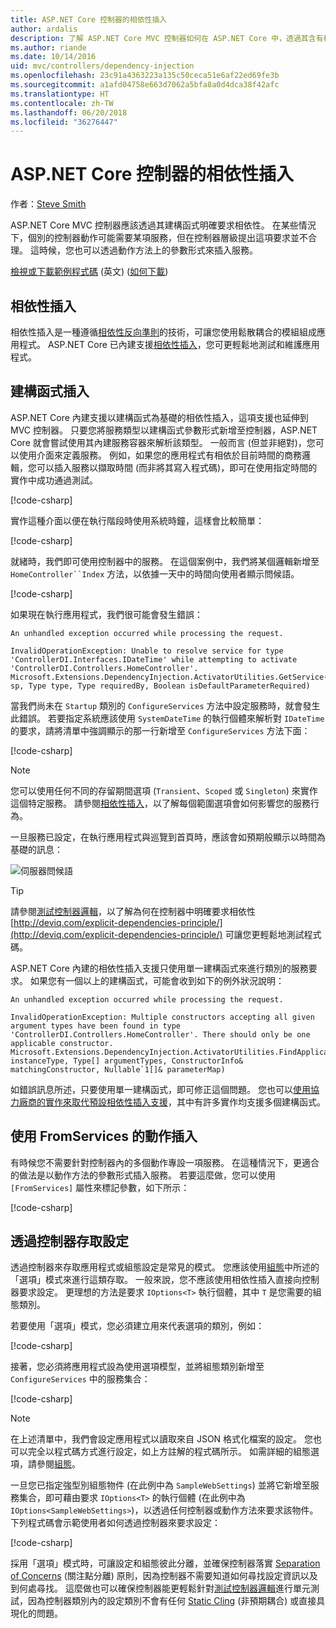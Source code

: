 ```yaml
---
title: ASP.NET Core 控制器的相依性插入
author: ardalis
description: 了解 ASP.NET Core MVC 控制器如何在 ASP.NET Core 中，透過其含有相依性插入的建構函式明確要求其相依性。
ms.author: riande
ms.date: 10/14/2016
uid: mvc/controllers/dependency-injection
ms.openlocfilehash: 23c91a4363223a135c50ceca51e6af22ed69fe3b
ms.sourcegitcommit: a1afd04758e663d7062a5bfa8a0d4dca38f42afc
ms.translationtype: HT
ms.contentlocale: zh-TW
ms.lasthandoff: 06/20/2018
ms.locfileid: "36276447"
---
```

# <a name="dependency-injection-into-controllers-in-aspnet-core"></a>ASP.NET Core 控制器的相依性插入

<a name="dependency-injection-controllers"></a>

作者：[Steve Smith](https://ardalis.com/)

ASP.NET Core MVC 控制器應該透過其建構函式明確要求相依性。 在某些情況下，個別的控制器動作可能需要某項服務，但在控制器層級提出這項要求並不合理。 這時候，您也可以透過動作方法上的參數形式來插入服務。

[檢視或下載範例程式碼](https://github.com/aspnet/Docs/tree/master/aspnetcore/mvc/controllers/dependency-injection/sample) \(英文\) ([如何下載](xref:tutorials/index#how-to-download-a-sample))

## <a name="dependency-injection"></a>相依性插入

相依性插入是一種遵循[相依性反向準則](http://deviq.com/dependency-inversion-principle/)的技術，可讓您使用鬆散耦合的模組組成應用程式。 ASP.NET Core 已內建支援[相依性插入](../../fundamentals/dependency-injection.md)，您可更輕鬆地測試和維護應用程式。

## <a name="constructor-injection"></a>建構函式插入

ASP.NET Core 內建支援以建構函式為基礎的相依性插入，這項支援也延伸到 MVC 控制器。 只要您將服務類型以建構函式參數形式新增至控制器，ASP.NET Core 就會嘗試使用其內建服務容器來解析該類型。 一般而言 (但並非絕對)，您可以使用介面來定義服務。 例如，如果您的應用程式有相依於目前時間的商務邏輯，您可以插入服務以擷取時間 (而非將其寫入程式碼)，即可在使用指定時間的實作中成功通過測試。

[!code-csharp[](dependency-injection/sample/src/ControllerDI/Interfaces/IDateTime.cs)]


實作這種介面以便在執行階段時使用系統時鐘，這樣會比較簡單：

[!code-csharp[](dependency-injection/sample/src/ControllerDI/Services/SystemDateTime.cs)]


就緒時，我們即可使用控制器中的服務。 在這個案例中，我們將某個邏輯新增至 `HomeController``Index` 方法，以依據一天中的時間向使用者顯示問候語。

[!code-csharp[](./dependency-injection/sample/src/ControllerDI/Controllers/HomeController.cs?highlight=8,10,12,17,18,19,20,21,22,23,24,25,26,27,28,29,30&range=1-31,51-52)]

如果現在執行應用程式，我們很可能會發生錯誤：

```
An unhandled exception occurred while processing the request.

InvalidOperationException: Unable to resolve service for type 'ControllerDI.Interfaces.IDateTime' while attempting to activate 'ControllerDI.Controllers.HomeController'.
Microsoft.Extensions.DependencyInjection.ActivatorUtilities.GetService(IServiceProvider sp, Type type, Type requiredBy, Boolean isDefaultParameterRequired)
```

當我們尚未在 `Startup` 類別的 `ConfigureServices` 方法中設定服務時，就會發生此錯誤。 若要指定系統應該使用 `SystemDateTime` 的執行個體來解析對 `IDateTime` 的要求，請將清單中強調顯示的那一行新增至 `ConfigureServices` 方法下面：

[!code-csharp[](./dependency-injection/sample/src/ControllerDI/Startup.cs?highlight=4&range=26-27,42-44)]

> [!NOTE]
> 您可以使用任何不同的存留期間選項 (`Transient`、`Scoped` 或 `Singleton`) 來實作這個特定服務。 請參閱[相依性插入](../../fundamentals/dependency-injection.md)，以了解每個範圍選項會如何影響您的服務行為。

一旦服務已設定，在執行應用程式與巡覽到首頁時，應該會如預期般顯示以時間為基礎的訊息：

![伺服器問候語](dependency-injection/_static/server-greeting.png)

>[!TIP]
> 請參閱[測試控制器邏輯](testing.md)，以了解為何在控制器中明確要求相依性 [http://deviq.com/explicit-dependencies-principle/](http://deviq.com/explicit-dependencies-principle/) 可讓您更輕鬆地測試程式碼。

ASP.NET Core 內建的相依性插入支援只使用單一建構函式來進行類別的服務要求。 如果您有一個以上的建構函式，可能會收到如下的例外狀況說明：

```
An unhandled exception occurred while processing the request.

InvalidOperationException: Multiple constructors accepting all given argument types have been found in type 'ControllerDI.Controllers.HomeController'. There should only be one applicable constructor.
Microsoft.Extensions.DependencyInjection.ActivatorUtilities.FindApplicableConstructor(Type instanceType, Type[] argumentTypes, ConstructorInfo& matchingConstructor, Nullable`1[]& parameterMap)
```

如錯誤訊息所述，只要使用單一建構函式，即可修正這個問題。 您也可以[使用協力廠商的實作來取代預設相依性插入支援](../../fundamentals/dependency-injection.md#replacing-the-default-services-container)，其中有許多實作均支援多個建構函式。

## <a name="action-injection-with-fromservices"></a>使用 FromServices 的動作插入

有時候您不需要針對控制器內的多個動作專設一項服務。 在這種情況下，更適合的做法是以動作方法的參數形式插入服務。 若要這麼做，您可以使用 `[FromServices]` 屬性來標記參數，如下所示：

[!code-csharp[](./dependency-injection/sample/src/ControllerDI/Controllers/HomeController.cs?highlight=1&range=33-38)]

## <a name="accessing-settings-from-a-controller"></a>透過控制器存取設定

透過控制器來存取應用程式或組態設定是常見的模式。 您應該使用[組態](xref:fundamentals/configuration/index)中所述的「選項」模式來進行這類存取。 一般來說，您不應該使用相依性插入直接向控制器要求設定。 更理想的方法是要求 `IOptions<T>` 執行個體，其中 `T` 是您需要的組態類別。

若要使用「選項」模式，您必須建立用來代表選項的類別，例如：

[!code-csharp[](dependency-injection/sample/src/ControllerDI/Model/SampleWebSettings.cs)]

接著，您必須將應用程式設為使用選項模型，並將組態類別新增至 `ConfigureServices` 中的服務集合：

[!code-csharp[](./dependency-injection/sample/src/ControllerDI/Startup.cs?highlight=3,4,5,6,9,16,19&range=14-44)]

> [!NOTE]
> 在上述清單中，我們會設定應用程式以讀取來自 JSON 格式化檔案的設定。 您也可以完全以程式碼方式進行設定，如上方註解的程式碼所示。 如需詳細的組態選項，請參閱[組態](xref:fundamentals/configuration/index)。

一旦您已指定強型別組態物件 (在此例中為 `SampleWebSettings`) 並將它新增至服務集合，即可藉由要求 `IOptions<T>` 的執行個體 (在此例中為 `IOptions<SampleWebSettings>`)，以透過任何控制器或動作方法來要求該物件。 下列程式碼會示範使用者如何透過控制器來要求設定：

[!code-csharp[](./dependency-injection/sample/src/ControllerDI/Controllers/SettingsController.cs?highlight=3,5,7&range=7-22)]

採用「選項」模式時，可讓設定和組態彼此分離，並確保控制器落實 [Separation of Concerns](http://deviq.com/separation-of-concerns/) (關注點分離) 原則，因為控制器不需要知道如何尋找設定資訊以及到何處尋找。 這麼做也可以確保控制器能更輕鬆針對[測試控制器邏輯](testing.md)進行單元測試，因為控制器類別內的設定類別不會有任何 [Static Cling](http://deviq.com/static-cling/) (非預期耦合) 或直接具現化的問題。

